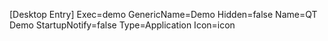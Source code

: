 [Desktop Entry]
Exec=demo
GenericName=Demo
Hidden=false
Name=QT Demo
StartupNotify=false
Type=Application
Icon=icon